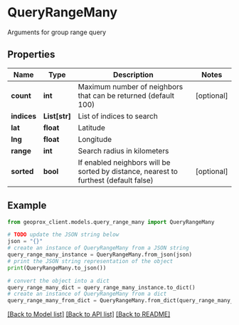# QueryRangeMany

Arguments for group range query

## Properties

Name | Type | Description | Notes
------------ | ------------- | ------------- | -------------
**count** | **int** | Maximum number of neighbors that can be returned (default 100) | [optional] 
**indices** | **List[str]** | List of indices to search | 
**lat** | **float** | Latitude | 
**lng** | **float** | Longitude | 
**range** | **int** | Search radius in kilometers | 
**sorted** | **bool** | If enabled neighbors will be sorted by distance, nearest to furthest (default false) | [optional] 

## Example

```python
from geoprox_client.models.query_range_many import QueryRangeMany

# TODO update the JSON string below
json = "{}"
# create an instance of QueryRangeMany from a JSON string
query_range_many_instance = QueryRangeMany.from_json(json)
# print the JSON string representation of the object
print(QueryRangeMany.to_json())

# convert the object into a dict
query_range_many_dict = query_range_many_instance.to_dict()
# create an instance of QueryRangeMany from a dict
query_range_many_from_dict = QueryRangeMany.from_dict(query_range_many_dict)
```
[[Back to Model list]](../README.md#documentation-for-models) [[Back to API list]](../README.md#documentation-for-api-endpoints) [[Back to README]](../README.md)


